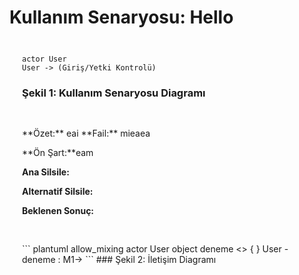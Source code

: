 <div class="title">

# Kullanım Senaryosu: Hello

</div>

<div style="padding:10px;margin:10px">

``` plantuml
actor User
User -> (Giriş/Yetki Kontrolü)
```

### Şekil 1: Kullanım Senaryosu Diagramı

</div>

<div style="padding:10px;margin:10px">
**Özet:**
eai
**Fail:** mieaea

**Ön Şart:**eam

**Ana Silsile:** 

**Alternatif Silsile:**

**Beklenen Sonuç:**

</div>
<div style="padding:10px;margin:10px">
``` plantuml
allow_mixing
actor User 
object deneme <<user interface>> {
}
User - deneme : M1->
```
### Şekil 2: İletişim Diagramı

</div>

